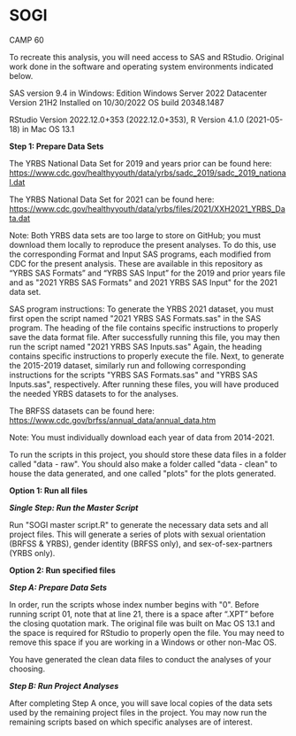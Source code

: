 # SOGI
CAMP 60

To recreate this analysis, you will need access to SAS and RStudio. Original work done in the software and operating system environments indicated below.

SAS version 9.4 in Windows:
Edition	Windows Server 2022 Datacenter
Version	21H2
Installed on	‎10/‎30/‎2022
OS build	20348.1487

RStudio Version 2022.12.0+353 (2022.12.0+353), R Version 4.1.0 (2021-05-18) in Mac OS 13.1

**Step 1: Prepare Data Sets**

The YRBS National Data Set for 2019 and years prior can be found here: https://www.cdc.gov/healthyyouth/data/yrbs/sadc_2019/sadc_2019_national.dat 

The YRBS National Data Set for 2021 can be found here: https://www.cdc.gov/healthyyouth/data/yrbs/files/2021/XXH2021_YRBS_Data.dat

Note: Both YRBS data sets are too large to store on GitHub; you must download them locally to reproduce the present analyses. To do this, use the corresponding Format and Input SAS programs, each modified from CDC for the present analysis. These are available in this repository as “YRBS SAS Formats” and “YRBS SAS Input” for the 2019 and prior years file and as "2021 YRBS SAS Formats" and 2021 YRBS SAS Input" for the 2021 data set. 

SAS program instructions: To generate the YRBS 2021 dataset, you must first open the script named "2021 YRBS SAS Formats.sas" in the SAS program. The heading of the file contains specific instructions to properly save the data format file. After successfully running this file, you may then run the script named "2021 YRBS SAS Inputs.sas" Again, the heading contains specific instructions to properly execute the file. Next, to generate the 2015-2019 dataset, similarly run and following corresponding instructions for the scripts "YRBS SAS Formats.sas" and "YRBS SAS Inputs.sas", respectively. After running these files, you will have produced the needed YRBS datasets to for the analyses.

The BRFSS datasets can be found here: https://www.cdc.gov/brfss/annual_data/annual_data.htm 

Note: You must individually download each year of data from 2014-2021.

To run the scripts in this project, you should store these data files in a folder called "data - raw". You should also make a folder called "data - clean" to house the data generated, and one called "plots" for the plots generated.

**Option 1: Run all files**

***Single Step: Run the Master Script***

Run "SOGI master script.R" to generate the necessary data sets and all project files. This will generate a series of plots with sexual orientation (BRFSS & YRBS), gender identity (BRFSS only), and sex-of-sex-partners (YRBS only).

**Option 2: Run specified files**

***Step A: Prepare Data Sets***

In order, run the scripts whose index number begins with "0". Before running script 01, note that at line 21, there is a space after “.XPT” before the closing quotation mark. The original file was built on Mac OS 13.1 and the space is required for RStudio to properly open the file. You may need to remove this space if you are working in a Windows or other non-Mac OS.

You have generated the clean data files to conduct the analyses of your choosing.

***Step B: Run Project Analyses***

After completing Step A once, you will save local copies of the data sets used by the remaining project files in the project. You may now run the remaining scripts based on which specific analyses are of interest.
